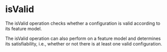 # isValid

The isValid operation checks whether a configuration is valid according to its feature model.

The isValid operation can also perform on a feature model and determines its satisfiability, i.e., whether or not there is at least one valid configuration.
